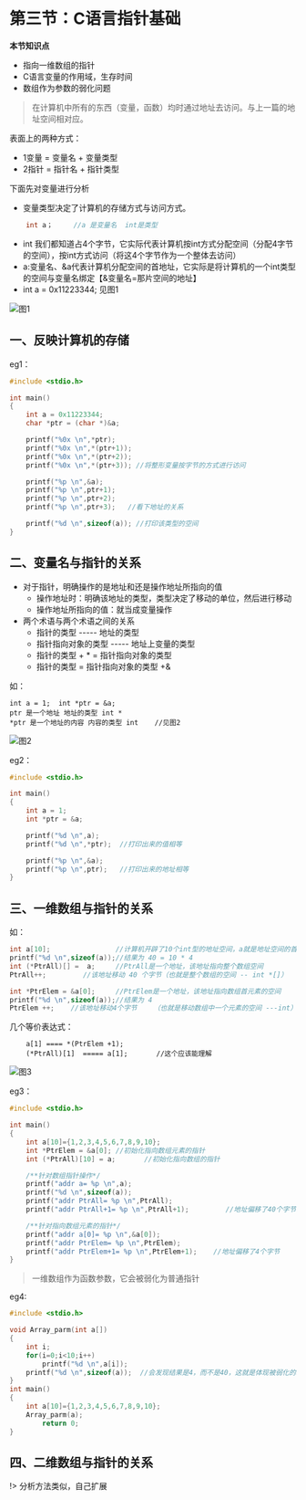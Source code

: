 # 第三节：C语言指针基础

**本节知识点**

- 指向一维数组的指针
- C语言变量的作用域，生存时间
- 数组作为参数的弱化问题

> 在计算机中所有的东西（变量，函数）均时通过地址去访问。与上一篇的地址空间相对应。

表面上的两种方式：

- 1变量 = 变量名 + 变量类型
- 2指针 = 指针名 + 指针类型

下面先对变量进行分析

- 变量类型决定了计算机的存储方式与访问方式。

```C
  	int a；     //a 是变量名  int是类型
```


- int 我们都知道占4个字节，它实际代表计算机按int方式分配空间（分配4字节的空间），按int方式访问（将这4个字节作为一个整体去访问）
- a:变量名、&a代表计算机分配空间的首地址，它实际是将计算机的一个int类型的空间与变量名绑定【&变量名=那片空间的地址】
- int a = 0x11223344;     见图1

![图1](http://upload-images.jianshu.io/upload_images/6757403-29efdd602e387ceb.png?imageMogr2/auto-orient/strip%7CimageView2/2/w/1240)

## 一、反映计算机的存储
eg1：

```C
#include <stdio.h>

int main()
{
	int a = 0x11223344;
	char *ptr = (char *)&a;

	printf("%0x \n",*ptr);
	printf("%0x \n",*(ptr+1));
	printf("%0x \n",*(ptr+2));
	printf("%0x \n",*(ptr+3)); //将整形变量按字节的方式进行访问

	printf("%p \n",&a);
	printf("%p \n",ptr+1);
	printf("%p \n",ptr+2);
	printf("%p \n",ptr+3);   //看下地址的关系

	printf("%d \n",sizeof(a)); //打印该类型的空间
}
```



## 二、变量名与指针的关系

- 对于指针，明确操作的是地址和还是操作地址所指向的值
  - 操作地址时：明确该地址的类型，类型决定了移动的单位，然后进行移动
  - 操作地址所指向的值：就当成变量操作
- 两个术语与两个术语之间的关系
  - 指针的类型          -----      地址的类型    
  - 指针指向对象的类型  -----      地址上变量的类型
  - 指针的类型 + * = 指针指向对象的类型
  - 指针的类型  = 指针指向对象的类型 +&

如：  

	int a = 1;  int *ptr = &a;   
	ptr 是一个地址 地址的类型 int *
	*ptr 是一个地址的内容 内容的类型 int    //见图2

![图2](http://upload-images.jianshu.io/upload_images/6757403-65067613879d6daf.png?imageMogr2/auto-orient/strip%7CimageView2/2/w/1240)


eg2：

```C
#include <stdio.h>

int main()
{
	int a = 1;
	int *ptr = &a;

	printf("%d \n",a);
	printf("%d \n",*ptr);  //打印出来的值相等

	printf("%p \n",&a);
	printf("%p \n",ptr);   //打印出来的地址相等
}
```

## 三、一维数组与指针的关系

如：

```C
int a[10];                //计算机开辟了10个int型的地址空间，a就是地址空间的首地址
printf("%d \n",sizeof(a));//结果为 40 = 10 * 4
int (*PtrAll)[] =  a;     //PtrAll是一个地址，该地址指向整个数组空间
PtrAll++;         //该地址移动 40 个字节（也就是整个数组的空间 -- int *[]）

int *PtrElem = &a[0];     //PtrElem是一个地址，该地址指向数组首元素的空间
printf("%d \n",sizeof(a));//结果为 4
PtrElem ++;    //该地址移动4个字节    （也就是移动数组中一个元素的空间 ---int）   //见图三
```
几个等价表达式：

		a[1] ==== *(PtrElem +1);
		(*PtrAll)[1]  ===== a[1];       //这个应该能理解

![图3](http://upload-images.jianshu.io/upload_images/6757403-df8c4c35f44eec3a.png?imageMogr2/auto-orient/strip%7CimageView2/2/w/1240)

eg3：

```C
#include <stdio.h>

int main()
{
	int a[10]={1,2,3,4,5,6,7,8,9,10};  
	int *PtrElem = &a[0]; //初始化指向数组元素的指针
	int (*PtrAll)[10] = a;       //初始化指向数组的指针  

	/**针对数组指针操作*/
	printf("addr a= %p \n",a);
	printf("%d \n",sizeof(a));
	printf("addr PtrAll= %p \n",PtrAll);
	printf("addr PtrAll+1= %p \n",PtrAll+1);         //地址偏移了40个字节

	/**针对指向数组元素的指针*/
	printf("addr a[0]= %p \n",&a[0]);
	printf("addr PtrElem= %p \n",PtrElem);
	printf("addr PtrElem+1= %p \n",PtrElem+1);    //地址偏移了4个字节
}
```

> 一维数组作为函数参数，它会被弱化为普通指针

eg4:

```C
#include <stdio.h>

void Array_parm(int a[])
{
	int i;
	for(i=0;i<10;i++)
		printf("%d \n",a[i]);
	printf("%d \n",sizeof(a));  //会发现结果是4，而不是40，这就是体现被弱化的地方，所有一般还要传递参数 数组长度；
}
int main()
{
	int a[10]={1,2,3,4,5,6,7,8,9,10};  
	Array_parm(a);
		return 0;
}
```


## 四、二维数组与指针的关系

!> 分析方法类似，自己扩展
